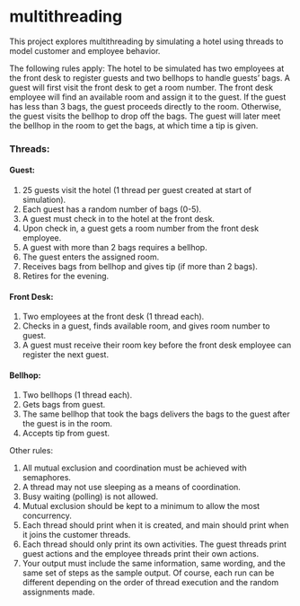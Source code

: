# multithreading
This project explores multithreading by simulating a hotel using threads to model customer and employee behavior.  

The following rules apply:
The hotel to be simulated has two employees at the front desk to register guests and two bellhops to handle guests’ bags.  A guest will first visit the front desk to get a room number.  The front desk employee will find an available room and assign it to the guest.  If the guest has less than 3 bags, the guest proceeds directly to the room.  Otherwise, the guest visits the bellhop to drop off the bags.  The guest will later meet the bellhop in the room to get the bags, at which time a tip is given.

### Threads:

#### Guest:
1)	25 guests visit the hotel (1 thread per guest created at start of simulation).
2)	Each guest has a random number of bags (0-5).
3)	A guest must check in to the hotel at the front desk.
4)	Upon check in, a guest gets a room number from the front desk employee.
5)	A guest with more than 2 bags requires a bellhop.
6)	The guest enters the assigned room.
7)	Receives bags from bellhop and gives tip (if more than 2 bags).
8)	Retires for the evening.

#### Front Desk:
1)	Two employees at the front desk (1 thread each).
2)	Checks in a guest, finds available room, and gives room number to guest.
3)	A guest must receive their room key before the front desk employee can register the next guest.

#### Bellhop:
1)	Two bellhops (1 thread each).
2)	Gets bags from guest.
3)	The same bellhop that took the bags delivers the bags to the guest after the guest is in the room.
4)	Accepts tip from guest.
 

Other rules:
1)	All mutual exclusion and coordination must be achieved with semaphores.  
2)	A thread may not use sleeping as a means of coordination.  
3)	Busy waiting (polling) is not allowed. 
4)	Mutual exclusion should be kept to a minimum to allow the most concurrency.
5)	Each thread should print when it is created, and main should print when it joins the customer threads.
6)	Each thread should only print its own activities.  The guest threads print guest actions and the employee threads print their own actions.  
7)	Your output must include the same information, same wording, and the same set of steps as the sample output.  Of course, each run can be different depending on the order of thread execution and the random assignments made.
